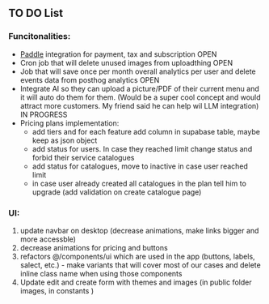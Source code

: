 ## TO DO List

### Funcitonalities:
- [Paddle](https://www.paddle.com) integration for payment, tax and subscription OPEN
- Cron job that will delete unused images from uploadthing OPEN
- Job that will save once per month overall analytics per user and delete events data from posthog analytics OPEN
- Integrate AI so they can upload a picture/PDF of their current menu and it will auto do them for them. (Would be a super cool concept and would attract more customers. My friend said he can help wil LLM integration) IN PROGRESS
- Pricing plans implementation:
    - add tiers and for each feature add column in supabase table, maybe keep as json object
    - add status for users. In case they reached limit change status and forbid their service catalogues
    - add status for catalogues, move to inactive in case user reached limit
    - in case user already created all catalogues in the plan tell him to upgrade (add validation on create catalogue page)

### UI:
1. update navbar on desktop (decrease animations, make links bigger and more accessble)
2. decrease animations for pricing and buttons
3. refactors @/components/ui which are used in the app (buttons, labels, salect, etc.) - make variants that will cover most of our cases and delete inline class name when using those components
4. Update edit and create form with themes and images (in public folder images, in constants )
